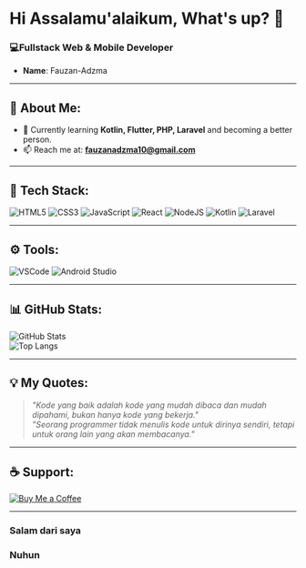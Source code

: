 # Hi Assalamu'alaikum, What's up? 👋  

### 💻Fullstack Web & Mobile Developer
- **Name**: Fauzan-Adzma   

---

## 📝 About Me:
- 🌟 Currently learning **Kotlin, Flutter, PHP, Laravel** and becoming a better person.
- 📫 Reach me at: **fauzanadzma10@gmail.com**  

---

## 🚀 Tech Stack:
![HTML5](https://img.shields.io/badge/-HTML5-E34F26?logo=html5&logoColor=white)
![CSS3](https://img.shields.io/badge/-CSS3-1572B6?logo=css3&logoColor=white)
![JavaScript](https://img.shields.io/badge/-JavaScript-F7DF1E?logo=javascript&logoColor=black)
![React](https://img.shields.io/badge/-React-61DAFB?logo=react&logoColor=white)
![NodeJS](https://img.shields.io/badge/-Node.js-339933?logo=node.js&logoColor=white)
![Kotlin](https://img.shields.io/badge/-Kotlin?logo=kotlin&logoColor=white)
![Laravel](https://img.shields.io/badge/-Laravel-FF2D20?logo=laravel&logoColor=white)

---

## ⚙️ Tools:
![VSCode](https://img.shields.io/badge/-VSCode-007ACC?logo=visual-studio-code&logoColor=white)
![Android Studio](https://img.shields.io/badge/-android-studio?logo=androidStudio&logoColor=white)

---

## 📊 GitHub Stats:
![GitHub Stats](https://github-readme-stats.vercel.app/api?username=Fauzansyz&show_icons=true&theme=radical)  
![Top Langs](https://github-readme-stats.vercel.app/api/top-langs/?username=Fauzansyz&layout=compact&theme=radical)

---

## 💡 My Quotes:
> _"Kode yang baik adalah kode yang mudah dibaca dan mudah dipahami, bukan hanya kode yang bekerja."_  
> _"Seorang programmer tidak menulis kode untuk dirinya sendiri, tetapi untuk orang lain yang akan membacanya."_  

---

## ☕ Support:
[![Buy Me a Coffee](https://img.shields.io/badge/Buy_Me_A_Coffee-F7CA88?logo=buy-me-a-coffee&logoColor=black)](https://buymeacoffee.com/Fauzansyz)

---

### Salam dari saya 

### Nuhun
